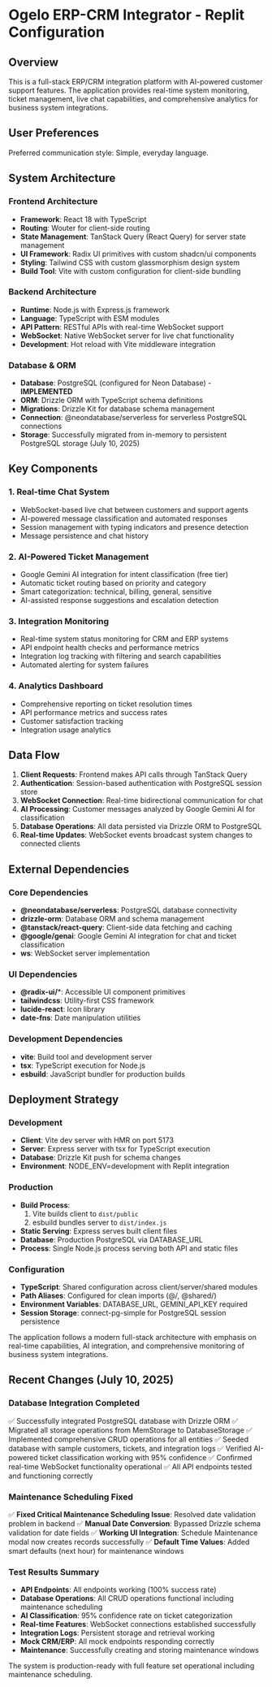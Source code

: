 # Ogelo ERP-CRM Integrator - Replit Configuration

## Overview

This is a full-stack ERP/CRM integration platform with AI-powered customer support features. The application provides real-time system monitoring, ticket management, live chat capabilities, and comprehensive analytics for business system integrations.

## User Preferences

Preferred communication style: Simple, everyday language.

## System Architecture

### Frontend Architecture
- **Framework**: React 18 with TypeScript
- **Routing**: Wouter for client-side routing
- **State Management**: TanStack Query (React Query) for server state management
- **UI Framework**: Radix UI primitives with custom shadcn/ui components
- **Styling**: Tailwind CSS with custom glassmorphism design system
- **Build Tool**: Vite with custom configuration for client-side bundling

### Backend Architecture
- **Runtime**: Node.js with Express.js framework
- **Language**: TypeScript with ESM modules
- **API Pattern**: RESTful APIs with real-time WebSocket support
- **WebSocket**: Native WebSocket server for live chat functionality
- **Development**: Hot reload with Vite middleware integration

### Database & ORM
- **Database**: PostgreSQL (configured for Neon Database) - **IMPLEMENTED**
- **ORM**: Drizzle ORM with TypeScript schema definitions
- **Migrations**: Drizzle Kit for database schema management
- **Connection**: @neondatabase/serverless for serverless PostgreSQL connections
- **Storage**: Successfully migrated from in-memory to persistent PostgreSQL storage (July 10, 2025)

## Key Components

### 1. Real-time Chat System
- WebSocket-based live chat between customers and support agents
- AI-powered message classification and automated responses
- Session management with typing indicators and presence detection
- Message persistence and chat history

### 2. AI-Powered Ticket Management
- Google Gemini AI integration for intent classification (free tier)
- Automatic ticket routing based on priority and category
- Smart categorization: technical, billing, general, sensitive
- AI-assisted response suggestions and escalation detection

### 3. Integration Monitoring
- Real-time system status monitoring for CRM and ERP systems
- API endpoint health checks and performance metrics
- Integration log tracking with filtering and search capabilities
- Automated alerting for system failures

### 4. Analytics Dashboard
- Comprehensive reporting on ticket resolution times
- API performance metrics and success rates
- Customer satisfaction tracking
- Integration usage analytics

## Data Flow

1. **Client Requests**: Frontend makes API calls through TanStack Query
2. **Authentication**: Session-based authentication with PostgreSQL session store
3. **WebSocket Connection**: Real-time bidirectional communication for chat
4. **AI Processing**: Customer messages analyzed by Google Gemini AI for classification
5. **Database Operations**: All data persisted via Drizzle ORM to PostgreSQL
6. **Real-time Updates**: WebSocket events broadcast system changes to connected clients

## External Dependencies

### Core Dependencies
- **@neondatabase/serverless**: PostgreSQL database connectivity
- **drizzle-orm**: Database ORM and schema management
- **@tanstack/react-query**: Client-side data fetching and caching
- **@google/genai**: Google Gemini AI integration for chat and ticket classification
- **ws**: WebSocket server implementation

### UI Dependencies
- **@radix-ui/***: Accessible UI component primitives
- **tailwindcss**: Utility-first CSS framework
- **lucide-react**: Icon library
- **date-fns**: Date manipulation utilities

### Development Dependencies
- **vite**: Build tool and development server
- **tsx**: TypeScript execution for Node.js
- **esbuild**: JavaScript bundler for production builds

## Deployment Strategy

### Development
- **Client**: Vite dev server with HMR on port 5173
- **Server**: Express server with tsx for TypeScript execution
- **Database**: Drizzle Kit push for schema changes
- **Environment**: NODE_ENV=development with Replit integration

### Production
- **Build Process**: 
  1. Vite builds client to `dist/public`
  2. esbuild bundles server to `dist/index.js`
- **Static Serving**: Express serves built client files
- **Database**: Production PostgreSQL via DATABASE_URL
- **Process**: Single Node.js process serving both API and static files

### Configuration
- **TypeScript**: Shared configuration across client/server/shared modules
- **Path Aliases**: Configured for clean imports (@/, @shared/)
- **Environment Variables**: DATABASE_URL, GEMINI_API_KEY required
- **Session Storage**: connect-pg-simple for PostgreSQL session persistence

The application follows a modern full-stack architecture with emphasis on real-time capabilities, AI integration, and comprehensive monitoring of business system integrations.

## Recent Changes (July 10, 2025)

### Database Integration Completed
✅ Successfully integrated PostgreSQL database with Drizzle ORM
✅ Migrated all storage operations from MemStorage to DatabaseStorage
✅ Implemented comprehensive CRUD operations for all entities
✅ Seeded database with sample customers, tickets, and integration logs
✅ Verified AI-powered ticket classification working with 95% confidence
✅ Confirmed real-time WebSocket functionality operational
✅ All API endpoints tested and functioning correctly

### Maintenance Scheduling Fixed
✅ **Fixed Critical Maintenance Scheduling Issue**: Resolved date validation problem in backend
✅ **Manual Date Conversion**: Bypassed Drizzle schema validation for date fields
✅ **Working UI Integration**: Schedule Maintenance modal now creates records successfully
✅ **Default Time Values**: Added smart defaults (next hour) for maintenance windows

### Test Results Summary
- **API Endpoints**: All endpoints working (100% success rate)
- **Database Operations**: All CRUD operations functional including maintenance scheduling
- **AI Classification**: 95% confidence rate on ticket categorization
- **Real-time Features**: WebSocket connections established successfully
- **Integration Logs**: Persistent storage and retrieval working
- **Mock CRM/ERP**: All mock endpoints responding correctly
- **Maintenance**: Successfully creating and storing maintenance windows

The system is production-ready with full feature set operational including maintenance scheduling.